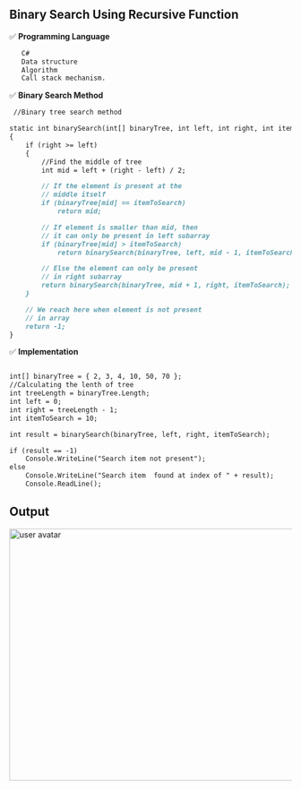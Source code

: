 
## Binary Search Using Recursive Function
✅ **Programming Language** 

```markdown
   C#
   Data structure 
   Algorithm
   Call stack mechanism.

```

✅ **Binary Search Method** 

```markdown
 //Binary tree search method

static int binarySearch(int[] binaryTree, int left, int right, int itemToSearch)
{
    if (right >= left)
    {
        //Find the middle of tree
        int mid = left + (right - left) / 2;

        // If the element is present at the
        // middle itself
        if (binaryTree[mid] == itemToSearch)
            return mid;

        // If element is smaller than mid, then
        // it can only be present in left subarray
        if (binaryTree[mid] > itemToSearch)
            return binarySearch(binaryTree, left, mid - 1, itemToSearch);

        // Else the element can only be present
        // in right subarray
        return binarySearch(binaryTree, mid + 1, right, itemToSearch);
    }

    // We reach here when element is not present
    // in array
    return -1;
}

```

✅ **Implementation** 


```markdown

int[] binaryTree = { 2, 3, 4, 10, 50, 70 };
//Calculating the lenth of tree
int treeLength = binaryTree.Length;
int left = 0;
int right = treeLength - 1;
int itemToSearch = 10;

int result = binarySearch(binaryTree, left, right, itemToSearch);

if (result == -1)
    Console.WriteLine("Search item not present");
else
    Console.WriteLine("Search item  found at index of " + result);
    Console.ReadLine();
```
## Output


<img src="https://i.stack.imgur.com/tPZXF.gif" alt="user avatar" width="650" height="450" class="bar-sm bar-md d-block">  
